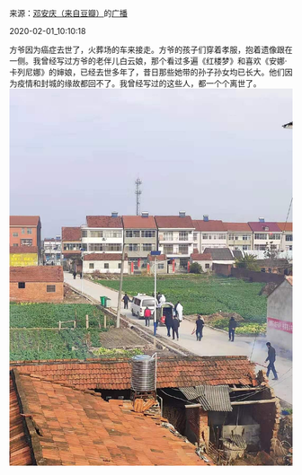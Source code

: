 来源：[邓安庆（来自豆瓣）](https://www.douban.com/people/renjiananhuo/)的[广播](https://www.douban.com/people/renjiananhuo/status/2784174203/)


2020-02-01_10:10:18


方爷因为癌症去世了，火葬场的车来接走。方爷的孩子们穿着孝服，抱着遗像跟在一侧。我曾经写过方爷的老伴儿白云娘，那个看过多遍《红楼梦》和喜欢《安娜·卡列尼娜》的婶娘，已经去世多年了，昔日那些她带的孙子孙女均已长大。他们因为疫情和封城的缘故都回不了。我曾经写过的这些人，都一个个离世了。
![](./pic/2020-02-01_10:10:18-邓安庆的广播1.jpg)  

